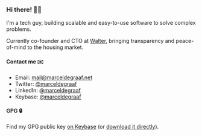 ### Hi there! 👋🏼

I'm a tech guy, building scalable and easy-to-use software to solve complex problems. 
 
Currently co-founder and CTO at [Walter](https://walterliving.com), bringing transparency and peace-of-mind to the housing market.

#### Contact me ✉️

- Email: [mail@marceldegraaf.net](mailto:mail@marceldegraaf.net)
- Twitter: [@marceldegraaf](https://twitter.com/marceldegraaf)
- LinkedIn: [@marceldegraaf](https://www.linkedin.com/in/marceldegraaf)
- Keybase: [@marceldegraaf](https://keybase.io/marceldegraaf)

#### GPG 🔒

Find my GPG public key [on Keybase](https://keybase.io/marceldegraaf/) (or [download it directly](https://keybase.io/marceldegraaf/pgp_keys.asc?fingerprint=62a426907971b4e93e9440359748b54b336aa3e5)).
